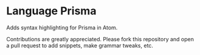 # Language Prisma

Adds syntax highlighting for Prisma in Atom.

Contributions are greatly appreciated. Please fork this repository and open a pull request to add
snippets, make grammar tweaks, etc.
